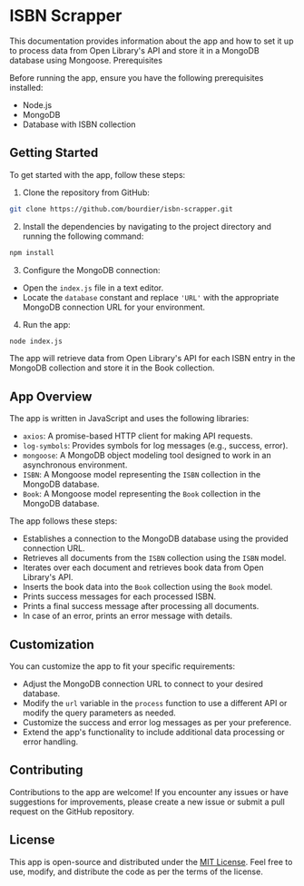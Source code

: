 # ISBN Scrapper

This documentation provides information about the app and how to set it up to process data from Open Library's API and store it in a MongoDB database using Mongoose.
Prerequisites

Before running the app, ensure you have the following prerequisites installed:

* Node.js
* MongoDB
* Database with ISBN collection

## Getting Started

To get started with the app, follow these steps:

1. Clone the repository from GitHub:

```bash
git clone https://github.com/bourdier/isbn-scrapper.git
```

2. Install the dependencies by navigating to the project directory and running the following command:

```bash
npm install
```

3. Configure the MongoDB connection:

* Open the `index.js` file in a text editor.
* Locate the `database` constant and replace `'URL'` with the appropriate MongoDB connection URL for your environment.

4. Run the app:

```bash
node index.js
```

The app will retrieve data from Open Library's API for each ISBN entry in the MongoDB collection and store it in the Book collection.

## App Overview

The app is written in JavaScript and uses the following libraries:

* `axios`: A promise-based HTTP client for making API requests.
* `log-symbols`: Provides symbols for log messages (e.g., success, error).
* `mongoose`: A MongoDB object modeling tool designed to work in an asynchronous environment.
* `ISBN`: A Mongoose model representing the `ISBN` collection in the MongoDB database.
* `Book`: A Mongoose model representing the `Book` collection in the MongoDB database.

The app follows these steps:

* Establishes a connection to the MongoDB database using the provided connection URL.
* Retrieves all documents from the `ISBN` collection using the `ISBN` model.
* Iterates over each document and retrieves book data from Open Library's API.
* Inserts the book data into the `Book` collection using the `Book` model.
* Prints success messages for each processed ISBN.
* Prints a final success message after processing all documents.
* In case of an error, prints an error message with details.

## Customization

You can customize the app to fit your specific requirements:

* Adjust the MongoDB connection URL to connect to your desired database.
* Modify the `url` variable in the `process` function to use a different API or modify the query parameters as needed.
* Customize the success and error log messages as per your preference.
* Extend the app's functionality to include additional data processing or error handling.

## Contributing

Contributions to the app are welcome! If you encounter any issues or have suggestions for improvements, please create a new issue or submit a pull request on the GitHub repository.

## License

This app is open-source and distributed under the [MIT License](https://opensource.org/licenses/MIT). Feel free to use, modify, and distribute the code as per the terms of the license.
